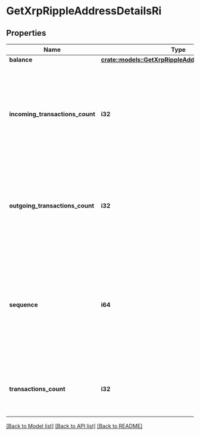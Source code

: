 # GetXrpRippleAddressDetailsRi

## Properties

Name | Type | Description | Notes
------------ | ------------- | ------------- | -------------
**balance** | [**crate::models::GetXrpRippleAddressDetailsRiBalance**](GetXRPRippleAddressDetailsRI_balance.md) |  | 
**incoming_transactions_count** | **i32** | Defines the count of all confirmed incoming transactions from the address for coins. This applies to coins only, not to tokens transfers | 
**outgoing_transactions_count** | **i32** | Defines the count of all confirmed outgoing transactions for coins. This applies to coins only, not to tokens transfers | 
**sequence** | **i64** | Defines the transaction input's sequence as an integer, which is is used when transactions are replaced with newer versions before LockTime. | 
**transactions_count** | **i32** | Represents the total number of all transactions as part of this block. | 

[[Back to Model list]](../README.md#documentation-for-models) [[Back to API list]](../README.md#documentation-for-api-endpoints) [[Back to README]](../README.md)


